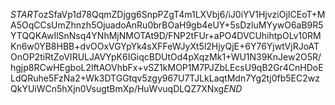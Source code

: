 $START$ozSfaVp1d78QqmZDjgg6SnpPZgT4m1LXVbj6/iJ0iYV1HjvziOjICEoT+MA5OqCCsUmZhnzh5OjuadoAnRu0brBOaH9gb4eUY+5sDzluMYywO6aB9R5YTQQKAwIlSnNsq4YNhMjNMOTAt9D/FNP2tFUr+aPO4DVCUhihtpOLv10RMKn6w0YB8HBB+dvOOxVGYpYk4sXFFeWJyXt5l2HjyQjE+6Y76YjwtVjRJoATOnOP2tiRtZoVIRULJAVYpK6IGiqcBDUtOd4pXqzMk1+WU1N39KnJew2O5R/hgjp8RCwHEgboL2lftAOVhbFx+vSZ1kMOP1M7PJZbLEcsU9qB2Gr4CnHDoELdQRuhe5FzNa2+Wk3DTGGtqv5zgy967U7TJLkLaqtMdn7Yg2tj0fb5EC2wzQkYUiWCn5hXjn0VsugtBmXp/HuWvuqDLQZ7XNxg$END$